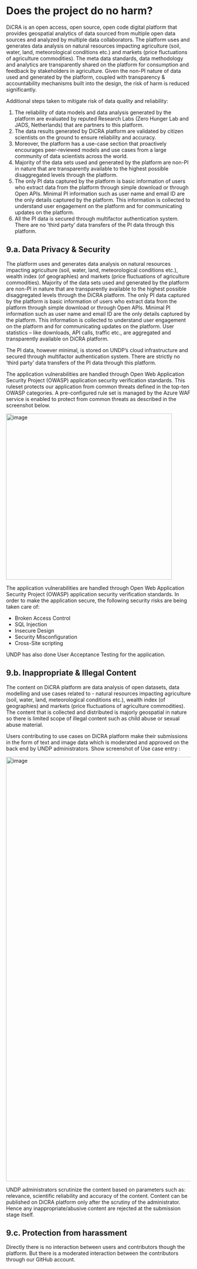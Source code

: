 # Does the project do no harm?

DiCRA is an open access, open source, open code digital platform that provides geospatial analytics of data sourced from multiple open data sources and analyzed by multiple data collaborators. The platform uses and generates data analysis on natural resources impacting agriculture (soil, water, land, meteorological conditions etc.) and markets (price fluctuations of agriculture commodities). The meta data standards, data methodology and analytics are transparently shared on the platform for consumption and feedback by stakeholders in agriculture. Given the non-PI nature of data used and generated by the platform, coupled with transparency & accountability mechanisms built into the design, the risk of harm is reduced significantly.  

Additional  steps taken to mitigate risk of data quality and reliability:
1.	The reliability of data models and data analysis generated by the platform are evaluated by reputed Research Labs (Zero Hunger Lab and JADS, Netherlands) that are partners to this platform. 
2.	The data results generated by DiCRA platform are validated by citizen scientists on the ground to ensure reliability and accuracy. 
3.	Moreover, the platform has a use-case section that proactively encourages peer-reviewed models and use cases from a large community of data scientists across the world. 
4.	Majority of the data sets used and generated by the platform are non-PI in nature that are transparently available to the highest possible disaggregated levels through the platform. 
5.	The only PI data captured by the platform is basic information of users who extract data from the platform through simple download or through Open APIs. Minimal PI information such as user name and email ID are the only details captured by the platform. This information is collected to understand user engagement on the platform and for communicating updates on the platform. 
6.	All the PI data is secured through multifactor authentication system. There are no ‘third party’ data transfers of the PI data through this platform.

## 9.a. Data Privacy & Security

The platform uses and generates data analysis on natural resources impacting agriculture (soil, water, land, meteorological conditions etc.), wealth index (of geographies) and markets (price fluctuations of agriculture commodities). Majority of the data sets used and generated by the platform are non-PI in nature that are transparently available to the highest possible disaggregated levels through the DiCRA platform. 
The only PI data captured by the platform is basic information of users who extract data from the platform through simple download or through Open APIs. Minimal PI information such as user name and email ID are the only details captured by the platform. This information is collected to understand user engagement on the platform and for communicating updates on the platform. User statistics – like downloads, API calls, traffic etc., are aggregated and transparently available on DiCRA platform.

The PI data, however minimal, is stored on UNDP’s cloud infrastructure and secured through multifactor authentication system. There are strictly no ‘third party’ data transfers of the PI data through this platform. 

The application vulnerabilities are handled through Open Web Application Security Project (OWASP) application security verification standards. This ruleset protects our application from common threats defined in the top-ten OWASP categories. A pre-configured rule set is managed by the Azure WAF service is enabled to protect from common threats as described in the screenshot below. 

<img width="452" alt="image" src="https://user-images.githubusercontent.com/42402451/157637304-c1597775-0846-44dc-a801-da8e3ca2aa3e.png">


The application vulnerabilities are handled through Open Web Application Security Project (OWASP) application security verification standards. In order to make the application secure, the following security risks are being taken care of: 
- Broken Access Control 
- SQL Injection 
- Insecure Design 
- Security Misconfiguration
- Cross-Site scripting

UNDP has also done User Acceptance Testing for the application.


## 9.b. Inappropriate & Illegal Content

The content on DiCRA platform are data analysis of open datasets, data modelling and use cases related to - natural resources impacting agriculture (soil, water, land, meteorological conditions etc.), wealth index (of geographies) and markets (price fluctuations of agriculture commodities).  The content that is collected and distributed is majorly geospatial in nature so there is limited scope of illegal content such as child abuse or sexual abuse material.

Users contributing to use cases on DiCRA platform make their submissions in the form of text and image data which is moderated and approved on the back end by UNDP administrators. Show screenshot of Use case entry :

<img width="1155" alt="image" src="https://user-images.githubusercontent.com/42402451/158346445-aae77906-f8e1-4148-a2b5-5650b974c4fc.png">

UNDP administrators scrutinize the content based on parameters such as: relevance, scientific reliability and accuracy of the content. Content can be published on DiCRA platform only after the scrutiny of the administrator. Hence any inappropriate/abusive content are rejected at the submission stage itself.


## 9.c. Protection from harassment

Directly there is no interaction between users and contributors though the platform. But there is a moderated interaction between the contributors through our GitHub account. 


